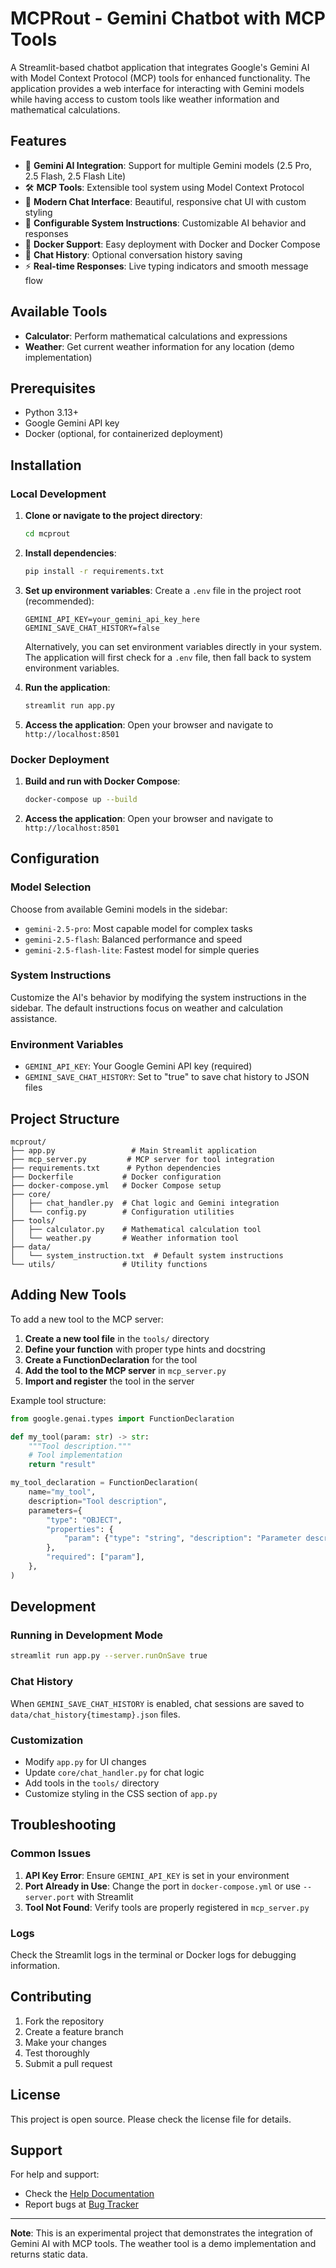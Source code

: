 # MCPRout - Gemini Chatbot with MCP Tools

A Streamlit-based chatbot application that integrates Google's Gemini AI with Model Context Protocol (MCP) tools for enhanced functionality. The application provides a web interface for interacting with Gemini models while having access to custom tools like weather information and mathematical calculations.

## Features

- 🤖 **Gemini AI Integration**: Support for multiple Gemini models (2.5 Pro, 2.5 Flash, 2.5 Flash Lite)
- 🛠️ **MCP Tools**: Extensible tool system using Model Context Protocol
- 💬 **Modern Chat Interface**: Beautiful, responsive chat UI with custom styling
- 🔧 **Configurable System Instructions**: Customizable AI behavior and responses
- 📱 **Docker Support**: Easy deployment with Docker and Docker Compose
- 💾 **Chat History**: Optional conversation history saving
- ⚡ **Real-time Responses**: Live typing indicators and smooth message flow

## Available Tools

- **Calculator**: Perform mathematical calculations and expressions
- **Weather**: Get current weather information for any location (demo implementation)

## Prerequisites

- Python 3.13+
- Google Gemini API key
- Docker (optional, for containerized deployment)

## Installation

### Local Development

1. **Clone or navigate to the project directory**:
   ```bash
   cd mcprout
   ```

2. **Install dependencies**:
   ```bash
   pip install -r requirements.txt
   ```

3. **Set up environment variables**:
   Create a `.env` file in the project root (recommended):
   ```env
   GEMINI_API_KEY=your_gemini_api_key_here
   GEMINI_SAVE_CHAT_HISTORY=false
   ```
   
   Alternatively, you can set environment variables directly in your system. The application will first check for a `.env` file, then fall back to system environment variables.

4. **Run the application**:
   ```bash
   streamlit run app.py
   ```

5. **Access the application**:
   Open your browser and navigate to `http://localhost:8501`

### Docker Deployment

1. **Build and run with Docker Compose**:
   ```bash
   docker-compose up --build
   ```

2. **Access the application**:
   Open your browser and navigate to `http://localhost:8501`

## Configuration

### Model Selection
Choose from available Gemini models in the sidebar:
- `gemini-2.5-pro`: Most capable model for complex tasks
- `gemini-2.5-flash`: Balanced performance and speed
- `gemini-2.5-flash-lite`: Fastest model for simple queries

### System Instructions
Customize the AI's behavior by modifying the system instructions in the sidebar. The default instructions focus on weather and calculation assistance.

### Environment Variables
- `GEMINI_API_KEY`: Your Google Gemini API key (required)
- `GEMINI_SAVE_CHAT_HISTORY`: Set to "true" to save chat history to JSON files

## Project Structure

```
mcprout/
├── app.py                 # Main Streamlit application
├── mcp_server.py         # MCP server for tool integration
├── requirements.txt      # Python dependencies
├── Dockerfile           # Docker configuration
├── docker-compose.yml   # Docker Compose setup
├── core/
│   ├── chat_handler.py  # Chat logic and Gemini integration
│   └── config.py        # Configuration utilities
├── tools/
│   ├── calculator.py    # Mathematical calculation tool
│   └── weather.py       # Weather information tool
├── data/
│   └── system_instruction.txt  # Default system instructions
└── utils/               # Utility functions
```

## Adding New Tools

To add a new tool to the MCP server:

1. **Create a new tool file** in the `tools/` directory
2. **Define your function** with proper type hints and docstring
3. **Create a FunctionDeclaration** for the tool
4. **Add the tool to the MCP server** in `mcp_server.py`
5. **Import and register** the tool in the server

Example tool structure:
```python
from google.genai.types import FunctionDeclaration

def my_tool(param: str) -> str:
    """Tool description."""
    # Tool implementation
    return "result"

my_tool_declaration = FunctionDeclaration(
    name="my_tool",
    description="Tool description",
    parameters={
        "type": "OBJECT",
        "properties": {
            "param": {"type": "string", "description": "Parameter description"},
        },
        "required": ["param"],
    },
)
```

## Development

### Running in Development Mode
```bash
streamlit run app.py --server.runOnSave true
```

### Chat History
When `GEMINI_SAVE_CHAT_HISTORY` is enabled, chat sessions are saved to `data/chat_history{timestamp}.json` files.

### Customization
- Modify `app.py` for UI changes
- Update `core/chat_handler.py` for chat logic
- Add tools in the `tools/` directory
- Customize styling in the CSS section of `app.py`

## Troubleshooting

### Common Issues

1. **API Key Error**: Ensure `GEMINI_API_KEY` is set in your environment
2. **Port Already in Use**: Change the port in `docker-compose.yml` or use `--server.port` with Streamlit
3. **Tool Not Found**: Verify tools are properly registered in `mcp_server.py`

### Logs
Check the Streamlit logs in the terminal or Docker logs for debugging information.

## Contributing

1. Fork the repository
2. Create a feature branch
3. Make your changes
4. Test thoroughly
5. Submit a pull request

## License

This project is open source. Please check the license file for details.

## Support

For help and support:
- Check the [Help Documentation](https://martinmoreau.tech/help)
- Report bugs at [Bug Tracker](https://martinmoreau.tech/bug)

---

**Note**: This is an experimental project that demonstrates the integration of Gemini AI with MCP tools. The weather tool is a demo implementation and returns static data.
